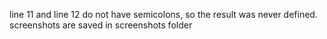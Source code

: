 line 11 and line 12 do not have semicolons, so the result was never defined.
screenshots are saved in screenshots folder